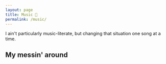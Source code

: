 ```yaml
---
layout: page
title: Music 🎼
permalink: /music/
---
```

I ain't particularly music-literate, but changing that situation one song at a time.

## My messin' around

<audio class="js-player">
<source src="/assets/songs/WeBelong.m4a"/>
</audio>
